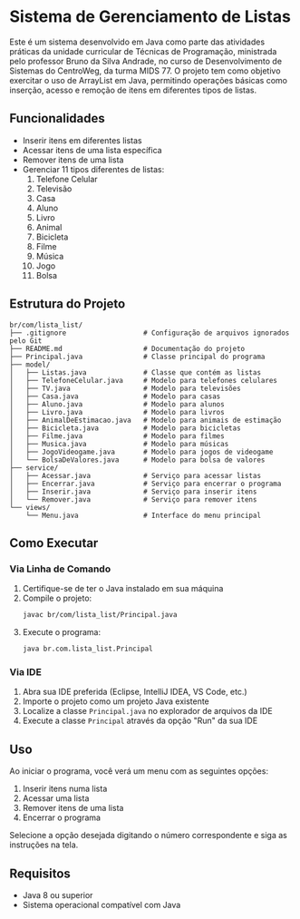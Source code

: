 # Sistema de Gerenciamento de Listas

Este é um sistema desenvolvido em Java como parte das atividades práticas da unidade curricular de Técnicas de Programação, ministrada pelo professor Bruno da Silva Andrade, no curso de Desenvolvimento de Sistemas do CentroWeg, da turma MIDS 77. O projeto tem como objetivo exercitar o uso de ArrayList em Java, permitindo operações básicas como inserção, acesso e remoção de itens em diferentes tipos de listas.

## Funcionalidades

- Inserir itens em diferentes listas
- Acessar itens de uma lista específica
- Remover itens de uma lista
- Gerenciar 11 tipos diferentes de listas:
  1. Telefone Celular
  2. Televisão
  3. Casa
  4. Aluno
  5. Livro
  6. Animal
  7. Bicicleta
  8. Filme
  9. Música
  10. Jogo
  11. Bolsa

## Estrutura do Projeto

```
br/com/lista_list/
├── .gitignore                   # Configuração de arquivos ignorados pelo Git
├── README.md                    # Documentação do projeto
├── Principal.java               # Classe principal do programa
├── model/
│   ├── Listas.java              # Classe que contém as listas
│   ├── TelefoneCelular.java     # Modelo para telefones celulares
│   ├── TV.java                  # Modelo para televisões
│   ├── Casa.java                # Modelo para casas
│   ├── Aluno.java               # Modelo para alunos
│   ├── Livro.java               # Modelo para livros
│   ├── AnimalDeEstimacao.java   # Modelo para animais de estimação
│   ├── Bicicleta.java           # Modelo para bicicletas
│   ├── Filme.java               # Modelo para filmes
│   ├── Musica.java              # Modelo para músicas
│   ├── JogoVideogame.java       # Modelo para jogos de videogame
│   └── BolsaDeValores.java      # Modelo para bolsa de valores
├── service/
│   ├── Acessar.java             # Serviço para acessar listas
│   ├── Encerrar.java            # Serviço para encerrar o programa
│   ├── Inserir.java             # Serviço para inserir itens
│   └── Remover.java             # Serviço para remover itens
└── views/
    └── Menu.java                # Interface do menu principal
```

## Como Executar

### Via Linha de Comando

1. Certifique-se de ter o Java instalado em sua máquina
2. Compile o projeto:
   ```bash
   javac br/com/lista_list/Principal.java
   ```
3. Execute o programa:
   ```bash
   java br.com.lista_list.Principal
   ```

### Via IDE

1. Abra sua IDE preferida (Eclipse, IntelliJ IDEA, VS Code, etc.)
2. Importe o projeto como um projeto Java existente
3. Localize a classe `Principal.java` no explorador de arquivos da IDE
4. Execute a classe `Principal` através da opção "Run" da sua IDE

## Uso

Ao iniciar o programa, você verá um menu com as seguintes opções:

1. Inserir itens numa lista
2. Acessar uma lista
3. Remover itens de uma lista
4. Encerrar o programa

Selecione a opção desejada digitando o número correspondente e siga as instruções na tela.

## Requisitos

- Java 8 ou superior
- Sistema operacional compatível com Java